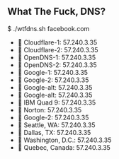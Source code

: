 ## What The Fuck, DNS?

$ ./wtfdns.sh facebook.com
* 💩 Cloudflare-1: 57.240.3.35
* 💩 Cloudflare-2: 57.240.3.35
* 💩 OpenDNS-1: 57.240.3.35
* 💩 OpenDNS-2: 57.240.3.35
* 💩 Google-1: 57.240.3.35
* 💩 Google-2: 57.240.3.35
* 💩 Google-alt: 57.240.3.35
* 💩 Google-alt: 57.240.3.35
* 💩 IBM Quad 9: 57.240.3.35
* 💩 Norton: 57.240.3.35
* 💩 Google-2: 57.240.3.35
* 💩 Seattle, WA: 57.240.3.35
* 💩 Dallas, TX: 57.240.3.35
* 💩 Washington, D.C.: 57.240.3.35
* 💩 Quebec, Canada: 57.240.3.35